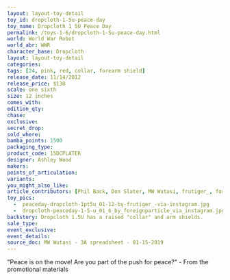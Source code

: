 ```yaml
---
layout: layout-toy-detail 
toy_id: dropcloth-1-5u-peace-day
toy_name: Dropcloth 1 5U Peace Day
permalink: /toys-1-6/dropcloth-1-5u-peace-day.html
world: World War Robot
world_abr: WWR
character_base: Dropcloth
layout: layout-toy-detail
categories: 
tags: [24, pink, red, collar, forearm shield]
release_date: 11/14/2012
release_price: $130 
scale: one sixth
size: 12 inches
comes_with: 
edition_qty: 
chase: 
exclusive: 
secret_drop: 
sold_where: 
bamba_points: 1500
packaging_type: 
product_code: 15DCPLATER
designer: Ashley Wood
makers: 
points_of_articulation: 
variants: 
you_might_also_like: 
article_contributors: [Phil Back, Don Slater, MW Wutasi, frutiger_, foreignparticle]
toy_pics: 
  -  peaceday-dropcloth-1pt5u_01-12-by-frutiger_-via-instagram.jpg
  -  dropcloth-peaceday-1-5-u_01_6_by_foreignparticle_via_instagram.jpg
backstory: Dropcloth 1.5U has a raised "collar" and arm shields.
sale_type: 
event_exclusive: 
event_details: 
source_doc: MW Wutasi - 3A spreadsheet - 01-15-2019
---
```

"Peace is on the move! Are you part of the push for peace?" - From the promotional materials